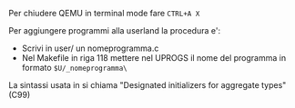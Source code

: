 Per chiudere QEMU in terminal mode fare `CTRL+A X`

Per aggiungere programmi alla userland la procedura e':
- Scrivi in user/ un nomeprogramma.c
- Nel Makefile in riga 118 mettere nel UPROGS il nome del programma in formato `$U/_nomeprogramma\`

La sintassi usata in [](kernel/syscall.c#L107) si chiama "Designated initializers for aggregate types" (C99)
